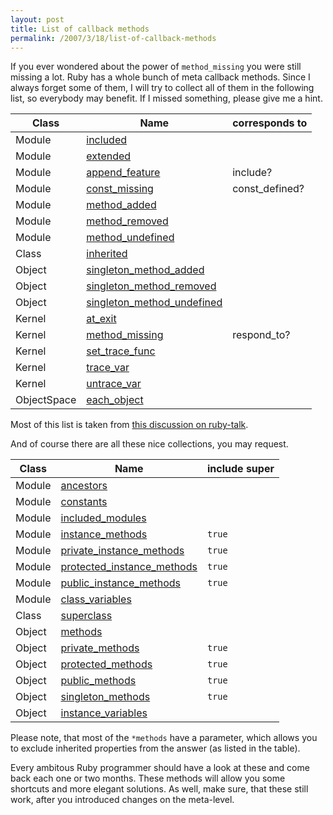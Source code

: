 ```yaml
---
layout: post
title: List of callback methods
permalink: /2007/3/18/list-of-callback-methods
---
```

<p>
  If you ever wondered about the power of <code>method_missing</code> you were
  still missing a lot. Ruby has a whole bunch of meta callback methods. Since I
  always forget some of them, I will try to collect all of them in the following
  list, so everybody may benefit. If I missed something, please give me a
  hint.
</p>

<table>
  <thead><tr><th>Class</th><th>Name</th><th>corresponds to</th></tr></thead>
  <tbody>
    <tr><td>Module</td><td><a href="http://ruby-doc.org/core/classes/Module.html#M001683">included</a></td></tr>
    <tr><td>Module</td><td><a href="http://ruby-doc.org/core/classes/Module.html#M001684">extended</a></td></tr>
    <tr><td>Module</td><td><a href="http://ruby-doc.org/core/classes/Module.html#M001659">append_feature</a></td><td>include?</td></tr>
    <tr><td>Module</td><td><a href="http://ruby-doc.org/core/classes/Module.html#M001716">const_missing</a></td><td>const_defined?</td></tr>
    <tr><td>Module</td><td><a href="http://ruby-doc.org/core/classes/Module.html#M001685">method_added</a></td></tr>
    <tr><td>Module</td><td><a href="http://ruby-doc.org/core/classes/Module.html#M001686">method_removed</a></td></tr>
    <tr><td>Module</td><td><a href="http://ruby-doc.org/core/classes/Module.html#M001687">method_undefined</a></td></tr>
    <tr><td>Class</td><td><a href="http://ruby-doc.org/core/classes/Class.html#M002812">inherited</a></td></tr>
    <tr><td>Object</td><td><a href="http://ruby-doc.org/core/classes/Object.html#M000372">singleton_method_added</a></td></tr>
    <tr><td>Object</td><td><a href="http://ruby-doc.org/core/classes/Object.html#M000373">singleton_method_removed</a></td></tr>
    <tr><td>Object</td><td><a href="http://ruby-doc.org/core/classes/Object.html#M000374">singleton_method_undefined</a></td></tr>
    <tr><td>Kernel</td><td><a href="http://ruby-doc.org/core/classes/Kernel.html#M005936">at_exit</a></td></tr>
    <tr><td>Kernel</td><td><a href="http://ruby-doc.org/core/classes/Kernel.html#M005929">method_missing</a></td><td>respond_to?</td></tr>
    <tr><td>Kernel</td><td><a href="http://ruby-doc.org/core/classes/Kernel.html#M005943">set_trace_func</a></td></tr>
    <tr><td>Kernel</td><td><a href="http://ruby-doc.org/core/classes/Kernel.html#M005941">trace_var</a></td></tr>
    <tr><td>Kernel</td><td><a href="http://ruby-doc.org/core/classes/Kernel.html#M005942">untrace_var</a></td></tr>
    <tr><td>ObjectSpace</td><td><a href="http://ruby-doc.org/core/classes/ObjectSpace.html#M006763">each_object</a></td></tr>
  </tbody>
</table>

<p>
  Most of this list is taken from <a
  href="http://blade.nagaokaut.ac.jp/cgi-bin/scat.rb/ruby/ruby-talk/120436">this
  discussion on ruby-talk</a>.
</p>

<p>
  And of course there are all these nice collections, you may request.
</p>

<table>
  <thead><tr><th>Class</th><th>Name</th><th>include super</th></tr></thead>
  <tbody>
    <tr><td>Module</td><td><a href="http://ruby-doc.org/core/classes/Module.html#M001700">ancestors</a></td></tr>
    <tr><td>Module</td><td><a href="http://ruby-doc.org/core/classes/Module.html#M001679">constants</a></td></tr>
    <tr><td>Module</td><td><a href="http://ruby-doc.org/core/classes/Module.html#M001697">included_modules</a></td></tr>
    <tr><td>Module</td><td><a href="http://ruby-doc.org/core/classes/Module.html#M001706">instance_methods</a></td><td><code>true</code></td></tr>
    <tr><td>Module</td><td><a href="http://ruby-doc.org/core/classes/Module.html#M001709">private_instance_methods</a></td><td><code>true</code></td></tr>
    <tr><td>Module</td><td><a href="http://ruby-doc.org/core/classes/Module.html#M001708">protected_instance_methods</a></td><td><code>true</code></td></tr>
    <tr><td>Module</td><td><a href="http://ruby-doc.org/core/classes/Module.html#M001707">public_instance_methods</a></td><td><code>true</code></td></tr>
    <tr><td>Module</td><td><a href="http://ruby-doc.org/core/classes/Module.html#M001717">class_variables</a></td></tr>
    <tr><td>Class</td><td><a href="http://ruby-doc.org/core/classes/Class.html#M002816">superclass</a></td></tr>
    <tr><td>Object</td><td><a href="http://ruby-doc.org/core/classes/Object.html#M000359">methods</a></td></tr>
    <tr><td>Object</td><td><a href="http://ruby-doc.org/core/classes/Object.html#M000362">private_methods</a></td><td><code>true</code></td></tr>
    <tr><td>Object</td><td><a href="http://ruby-doc.org/core/classes/Object.html#M000361">protected_methods</a></td><td><code>true</code></td></tr>
    <tr><td>Object</td><td><a href="http://ruby-doc.org/core/classes/Object.html#M000363">public_methods</a></td><td><code>true</code></td></tr>
    <tr><td>Object</td><td><a href="http://ruby-doc.org/core/classes/Object.html#M000360">singleton_methods</a></td><td><code>true</code></td></tr>
    <tr><td>Object</td><td><a href="http://ruby-doc.org/core/classes/Object.html#M000364">instance_variables</a></td></tr>
  </tbody>
</table>

<p>
  Please note, that most of the <code>*methods</code> have a parameter, which
  allows you to exclude inherited properties from the answer (as listed in the
  table).
</p>

<p>
  Every ambitous Ruby programmer should have a look at these and come back each
  one or two months. These methods will allow you some shortcuts and more
  elegant solutions. As well, make sure, that these still work, after you
  introduced changes on the meta-level.
</p>
